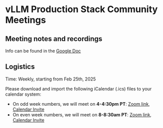 # vLLM Production Stack Community Meetings

## Meeting notes and recordings

Info can be found in the [Google Doc](https://docs.google.com/document/d/1SCye2qgpwAFDptj8obBXVbSpBbKjb8fiVjH9HKK3OOw/edit?usp=sharing)

## Logistics

Time: Weekly, starting from Feb 25th, 2025

Please download and import the following iCalendar (.ics) files to your calendar system:

- On odd week numbers, we will meet on **4-4:30pm PT**: [Zoom link](https://uchicago.zoom.us/j/6603596916?pwd=Z1E5MDRWUSt2am5XbEt4dTFkNGx6QT09), [Calendar Invite](https://zoom.us/meeting/tJApdeCvrz0sGd1kklhAFrf1dsDIBZeGS3l0/ics?meetingMasterEventId=ed3jc7KGTiSst1LkeQRjWA)
- On even week numbers, we will meet on **8-8:30am PT**: [Zoom link](https://uchicago.zoom.us/j/6603596916?pwd=Z1E5MDRWUSt2am5XbEt4dTFkNGx6QT09), [Calendar Invite](https://zoom.us/meeting/tJYvcO6urz4vHNMbyFthDUA7D7wVpNQH4qdg/ics?meetingMasterEventId=lt-FirfHRTar8E4y9iD3JA)
